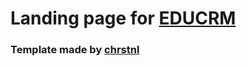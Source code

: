 # Landing page for [EDUCRM](https://educrm.us.to/)

### Template made by [chrstnl](https://chrstnl.com/)
